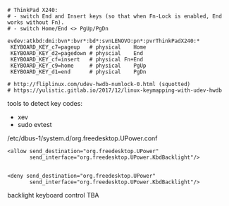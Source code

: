 ```
# ThinkPad X240:
# - switch End and Insert keys (so that when Fn-Lock is enabled, End works without Fn).
# - switch Home/End <> PgUp/PgDn

evdev:atkbd:dmi:bvn*:bvr*:bd*:svnLENOVO:pn*:pvrThinkPadX240:*
 KEYBOARD_KEY_c7=pageup   # physical    Home
 KEYBOARD_KEY_d2=pagedown # physcial    End
 KEYBOARD_KEY_cf=insert   # physical Fn+End
 KEYBOARD_KEY_c9=home     # physical    PgUp
 KEYBOARD_KEY_d1=end      # physical    PgDn

# http://fliplinux.com/udev-hwdb-numlock-0.html (squotted)
# https://yulistic.gitlab.io/2017/12/linux-keymapping-with-udev-hwdb
```

tools to detect key codes:
- xev
- sudo evtest




/etc/dbus-1/system.d/org.freedesktop.UPower.conf


    <allow send_destination="org.freedesktop.UPower"
           send_interface="org.freedesktop.UPower.KbdBacklight"/>


    <deny send_destination="org.freedesktop.UPower"
           send_interface="org.freedesktop.UPower.KbdBacklight"/>


backlight keyboard control
TBA

